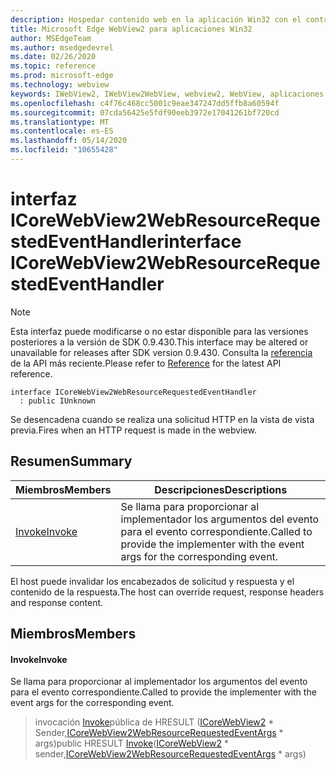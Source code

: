 ```yaml
---
description: Hospedar contenido web en la aplicación Win32 con el control Microsoft Edge WebView2
title: Microsoft Edge WebView2 para aplicaciones Win32
author: MSEdgeTeam
ms.author: msedgedevrel
ms.date: 02/26/2020
ms.topic: reference
ms.prod: microsoft-edge
ms.technology: webview
keywords: IWebView2, IWebView2WebView, webview2, WebView, aplicaciones Win32, Win32, Edge, ICoreWebView2, ICoreWebView2Host, control de explorador, HTML Edge
ms.openlocfilehash: c4f76c468cc5001c9eae347247dd5ffb8a60594f
ms.sourcegitcommit: 07cda56425e5fdf90eeb3972e17041261bf720cd
ms.translationtype: MT
ms.contentlocale: es-ES
ms.lasthandoff: 05/14/2020
ms.locfileid: "10655428"
---
```

# <span data-ttu-id="9509d-104">interfaz ICoreWebView2WebResourceRequestedEventHandler</span><span class="sxs-lookup"><span data-stu-id="9509d-104">interface ICoreWebView2WebResourceRequestedEventHandler</span></span> 

> [!NOTE]
> <span data-ttu-id="9509d-105">Esta interfaz puede modificarse o no estar disponible para las versiones posteriores a la versión de SDK 0.9.430.</span><span class="sxs-lookup"><span data-stu-id="9509d-105">This interface may be altered or unavailable for releases after SDK version 0.9.430.</span></span> <span data-ttu-id="9509d-106">Consulta la [referencia](../../../webview2-api-reference.md) de la API más reciente.</span><span class="sxs-lookup"><span data-stu-id="9509d-106">Please refer to [Reference](../../../webview2-api-reference.md) for the latest API reference.</span></span>

```
interface ICoreWebView2WebResourceRequestedEventHandler
  : public IUnknown
```

<span data-ttu-id="9509d-107">Se desencadena cuando se realiza una solicitud HTTP en la vista de vista previa.</span><span class="sxs-lookup"><span data-stu-id="9509d-107">Fires when an HTTP request is made in the webview.</span></span>

## <span data-ttu-id="9509d-108">Resumen</span><span class="sxs-lookup"><span data-stu-id="9509d-108">Summary</span></span>

 <span data-ttu-id="9509d-109">Miembros</span><span class="sxs-lookup"><span data-stu-id="9509d-109">Members</span></span>                        | <span data-ttu-id="9509d-110">Descripciones</span><span class="sxs-lookup"><span data-stu-id="9509d-110">Descriptions</span></span>
--------------------------------|---------------------------------------------
[<span data-ttu-id="9509d-111">Invoke</span><span class="sxs-lookup"><span data-stu-id="9509d-111">Invoke</span></span>](#invoke) | <span data-ttu-id="9509d-112">Se llama para proporcionar al implementador los argumentos del evento para el evento correspondiente.</span><span class="sxs-lookup"><span data-stu-id="9509d-112">Called to provide the implementer with the event args for the corresponding event.</span></span>

<span data-ttu-id="9509d-113">El host puede invalidar los encabezados de solicitud y respuesta y el contenido de la respuesta.</span><span class="sxs-lookup"><span data-stu-id="9509d-113">The host can override request, response headers and response content.</span></span>

## <span data-ttu-id="9509d-114">Miembros</span><span class="sxs-lookup"><span data-stu-id="9509d-114">Members</span></span>

#### <span data-ttu-id="9509d-115">Invoke</span><span class="sxs-lookup"><span data-stu-id="9509d-115">Invoke</span></span> 

<span data-ttu-id="9509d-116">Se llama para proporcionar al implementador los argumentos del evento para el evento correspondiente.</span><span class="sxs-lookup"><span data-stu-id="9509d-116">Called to provide the implementer with the event args for the corresponding event.</span></span>

> <span data-ttu-id="9509d-117">invocación [Invoke](#invoke)pública de HRESULT ([ICoreWebView2](ICoreWebView2.md) \* Sender,[ICoreWebView2WebResourceRequestedEventArgs](ICoreWebView2WebResourceRequestedEventArgs.md) \* args)</span><span class="sxs-lookup"><span data-stu-id="9509d-117">public HRESULT [Invoke](#invoke)([ICoreWebView2](ICoreWebView2.md) \* sender,[ICoreWebView2WebResourceRequestedEventArgs](ICoreWebView2WebResourceRequestedEventArgs.md) \* args)</span></span>

